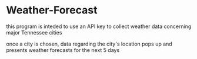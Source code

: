 # Weather-Forecast
this program is inteded to use an API key to collect weather data concerning major Tennessee cities

once a city is chosen, data regarding the city's location pops up and presents weather forecasts for the next 5 days